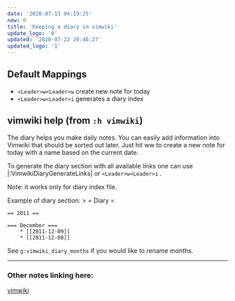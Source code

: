 ```yaml
---
date: '2020-07-13 04:19:25'
new: 0
title: 'Keeping a diary in vimwiki'
update_logo: '0'
updated: '2020-07-22 20:46:27'
updated_logo: '1'
---
```

## Default Mappings

* `<Leader>w<Leader>w` create new note for today
* `<Leader>w<Leader>i` generates a diary index


## vimwiki help (from `:h vimwiki`)

The diary helps you make daily notes. You can easily add information into
Vimwiki that should be sorted out later. Just hit <Leader>w<Leader>w to create
a new note for today with a name based on the current date.

To generate the diary section with all available links one can use
|:VimwikiDiaryGenerateLinks| or `<Leader>w<Leader>i` .

Note: it works only for diary index file.

Example of diary section: >
    = Diary =

    == 2011 ==

    === December ===
        * [[2011-12-09]]
        * [[2011-12-08]]


See `g:vimwiki_diary_months` if you would like to rename months.

---
### Other notes linking here:

[vimwiki](/vimwiki)
